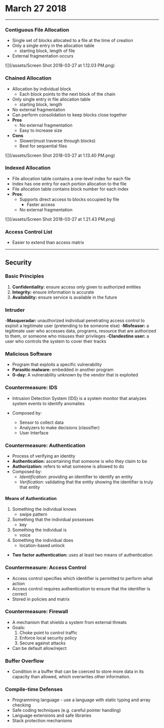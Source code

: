 # March 27 2018
---

### Contiguous File Allocation
- Single set of blocks allocated to a file at the time of creation
- Only a single entry in the allocation table
    - starting block, length of file
- External fragmentation occurs

![](/assets/Screen Shot 2018-03-27 at 1.12.03 PM.png)

### Chained Allocation
- Allocation by individual block
    - Each block points to the next block of the chain
- Only single entry in file allocation table
    - starting block, length
- No external fragmentation
- Can perform consolidation to keep blocks close together
- **Pros**
    - No external fragmentation
    - Easy to increase size
- **Cons**
    - Slower(must traverse through blocks)
    - Best for sequential files

![](/assets/Screen Shot 2018-03-27 at 1.13.40 PM.png)


### Indexed Allocation
- File allocation table contains a one-level index for each file
- Index has one entry for each portion allocation to the file
- File allocation table contains block number for each index
- **Pros**:
    - Supports direct access to blocks occupied by file
        - Faster access
    - No external fragmentation

![](/assets/Screen Shot 2018-03-27 at 1.21.43 PM.png)
    

### Access Control List
- Easier to extend than access matrix

--- 

## Security

### Basic Principles
1. **Confidentiality:** ensure access only given to authorized entities
2. **Integrity:** ensure information is accurate
3. **Availability:** ensure service is available in the future

### Intruder
-**Masqueradar:** unauthorized individual penetrating access control to exploit a legitimate user (pretending to be someone else)
-**Misfeasor:** a legitimate user who accesses data, programs, resource that are authorized to them, or someone who misuses their privileges
-**Clandestine user:** a user who controls the system to cover their tracks

### Malicious Software
- Program that exploits a specific vulnerability
- **Parasitic malware:** embedded in another program
- **0-day:** A vulnerability unknown by the vendor that is exploited

### Countermeasure: IDS
- Intrusion Detection System (IDS) is a system monitor that analyzes system events to identify anomalies

- Composed by:
    - Sensor to collect data
    - Analyzers to make decisions (classifier)
    - User Interface
    
### Countermeasure: Authentication
- Process of verifying an identity
- **Authentication:** ascertaining that someone is who they claim to be
- **Authorization:** refers to what someone is allowed to do
- Composed by:
    - *Identification*: providing an identifier to identify an entity
    - *Verification*: validating that the entity showing the identifier is truly that entity
    
#### Means of Authentication
1. Something the individual knows
    - swipe pattern
2. Something that the individual possesses
    - key
3. Something the individual is
    - voice
4. Something the individual does
    - location-based unlock

- **Two factor authentication:** uses at least two means of authentication

### Countermeasure: Access Control
- Access control specifies which identifier is permitted to perform what action
- Access control requires authentication to ensure that the identifier is correct
- Stored in policies and matrix

### Countermeasure: Firewall
- A mechanism that shields a system from external threats
- Goals:
    1. Choke point to control traffic
    2. Enforce local security policy
    3. Secure against attacks
- Can be default allow/reject

### Buffer Overflow
- Condition in a buffer that can be coerced to store more data in its capacity than allowed, which overwrites other information.

### Compile-time Defenses
- Programming language - use a language with static typing and array checking
- Safe coding techniques (e.g. careful pointer handling)
- Language extensions and safe libraries
- Stack protection mechanisms